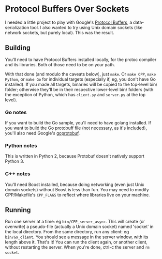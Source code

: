 Protocol Buffers Over Sockets
=============================

I needed a little project to play with Google's [Protocol Buffers](https://code.google.com/p/protobuf/), a data-serialization tool. I also wanted to try using Unix domain sockets (like network sockets, but purely local). This was the result. 

Building
--------

You'll need to have Protocol Buffers installed locally, for the protoc compiler and its libraries. Both of those need to be on your path.

With that done (and modulo the caveats below), just `make`. Or `make CPP`, `make Python`, or `make Go` for individual targets (especially if, eg, you don't have Go installed). If you made all targets, binaries will be copied to the top-level bin/ folder; otherwise they'll be in their respective lower-level bin/ folders (with the exception of Python, which has `client.py` and `server.py` at the top level).

### Go notes

If you want to build the Go sample, you'll need to have golang installed. If you want to build the Go protobuff file (not necessary, as it's included), you'll also need Google's [goprotobuf](code.google.com/p/goprotobuf).

### Python notes

This is written in Python 2, because Protobuf doesn't natively support Python 3.

### C++ notes

You'll need Boost installed, because doing networking (even just Unix domain sockets) without Boost is less than fun. You may need to modify CPP/Makefile's `CPP_FLAGS` to reflect where libraries live on your machine.


Running
-------

Run one server at a time: eg `bin/CPP_server_async`. This will create (or overwrite) a pseudo-file (actually a Unix domain socket) named 'socket' in the local directory. From the same directory, run any client: eg `bin/Go_client`. You should see a message in the server window, with its length above it. That's it! You can run the client again, or another client, without restarting the server. When you're done, ctrl-c the server and `rm socket`.
